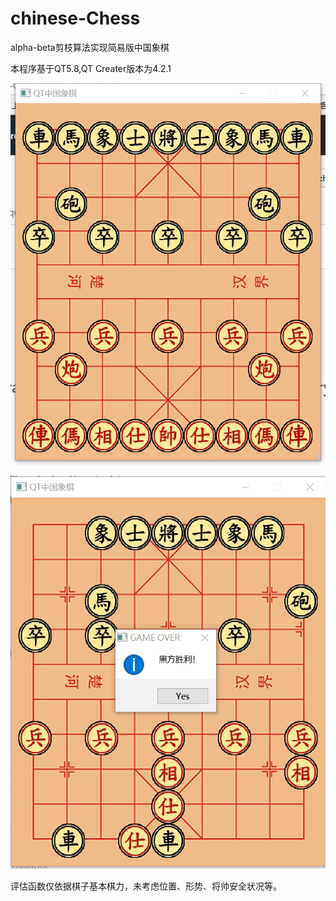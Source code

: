 # chinese-Chess
alpha-beta剪枝算法实现简易版中国象棋

本程序基于QT5.8,QT Creater版本为4.2.1

![](https://github.com/9ayhub/chinese-Chess/blob/master/pic/%E5%BE%AE%E4%BF%A1%E6%88%AA%E5%9B%BE_20181217230303.png)

![界面](https://github.com/9ayhub/chinese-Chess/blob/master/pic/image.png)

评估函数仅依据棋子基本棋力，未考虑位置、形势、将帅安全状况等。
